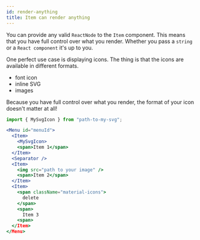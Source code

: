 ```yaml
---
id: render-anything
title: Item can render anything
---
```


You can provide any valid `ReactNode` to the `Item` component. This means that you have full control over what you render. Whether you pass a `string` or a `React component` it's up to you. 

One perfect use case is displaying icons. The thing is that the icons are available in different formats.
- font icon
- inline SVG
- images

Because you have full control over what you render, the format of your icon doesn't matter at all! 

```jsx
import { MySvgIcon } from "path-to-my-svg";

<Menu id="menuId">
  <Item>
    <MySvgIcon>
    <span>Item 1</span>
  </Item>
  <Separator />
  <Item>
    <img src="path to your image" />
    <span>Item 2</span>
  </Item>
  <Item>
    <span className="material-icons">
      delete
    </span>
    <span>
      Item 3
    <span>
  </Item>
</Menu>

```